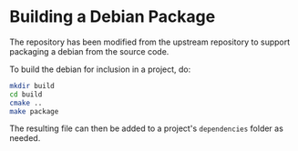 # Building a Debian Package

The repository has been modified from the upstream repository to support packaging a debian from the source code.

To build the debian for inclusion in a project, do:
```bash
mkdir build
cd build
cmake ..
make package
```

The resulting file can then be added to a project's `dependencies` folder as needed.
